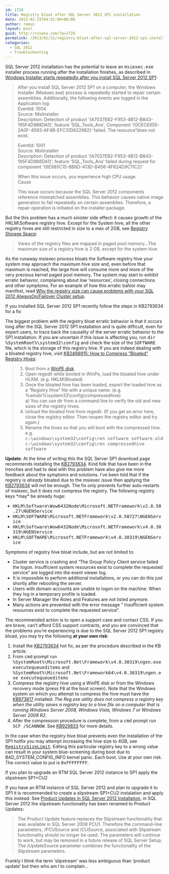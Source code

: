 ```yaml
---
id: 1728
title: Registry bloat after SQL Server 2012 SP1 installation
date: 2013-02-15T04:55:09+00:00
author: remus
layout: post
guid: http://rusanu.com/?p=1728
permalink: /2013/02/15/registry-bloat-after-sql-server-2012-sp1-installation/
categories:
  - SQL 2012
  - Troubleshooting
---
```

SQL Server 2012 installation has the potential to leave an <tt>msiexec.exe</tt> installer process running after the installation finishes, as described in [Windows Installer starts repeatedly after you install SQL Server 2012 SP1](http://support.microsoft.com/kb/2793634):

> After you install SQL Server 2012 SP1 on a computer, the Windows Installer (Msiexec.exe) process is repeatedly started to repair certain assemblies. Additionally, the following events are logged in the Application log:  
> EventId: 1004  
> Source: MsiInstaller  
> Description: Detection of product &#8216;{A7037EB2-F953-4B12-B843-195F4D988DA1}&#8217;, feature &#8216;SQL\_Tools\_Ans&#8217;, Component &#8216;{0CECE655-2A0F-4593-AF4B-EFC31D622982}&#8217; failed. The resource&#8221;does not exist.
> 
> EventId: 1001  
> Source: MsiInstaller  
> Description: Detection of product &#8216;{A7037EB2-F953-4B12-B843-195F4D988DA1}&#8217;, feature &#8216;SQL\_Tools\_Ans’ failed during request for component &#8216;{6E985C15-8B6D-413D-B456-4F624D9C11C2}&#8217;
> 
> When this issue occurs, you experience high CPU usage.  
> Cause
> 
> This issue occurs because the SQL Server 2012 components reference mismatched assemblies. This behavior causes native image generation to fail repeatedly on certain assemblies. Therefore, a repair operation is initiated on the installer package. 

But the this problem has a much sinister side effect: it causes growth of the HKLM\Software registry hive. Except for the System hive, all the other registry hives are still restricted in size to a max of 2GB, see [Registry Storage Space](http://msdn.microsoft.com/en-us/library/windows/desktop/ms724881%28v=vs.85%29.aspx):  


> Views of the registry files are mapped in paged pool memory&#8230;The maximum size of a registry hive is 2 GB, except for the system hive.

<!--more-->

As the runaway msiexec process bloats the Software registry hive your system may approach the maximum hive size and, even before that maximum is reached, the large hive will consume more and more of the very precious kernel paged pool memory. The system may start to exhibit erratic behavior, complaining about low &#8216;resources&#8217;, closing connections and other symptoms. For an example of how this erratic bahior may manifest, read [Why the registry size can cause problems with your SQL 2012 AlwaysOn/Failover Cluster setup](http://blogs.msdn.com/b/sqljourney/archive/2012/10/25/why-the-registry-size-can-cause-problems-with-your-sql-2012-alwayson-setup.aspx).

<p class="callout float-right">
  If you installed SQL Server 2012 SP1 recently follow the steps in KB2793634 for a fix
</p>

The biggest problem with the registry bloat erratic behavior is that it occurs long after the SQL Server 2012 SP1 installation and is quite difficult, even for expert users, to trace back the causality of the server erratic behavior to the SP1 installation. If you are uncertain if this issue is affecting you, run <tt>dir %SystemRoot%\system32\config</tt> and check the size of the <tt>SOFTWARE</tt> file, which is the storage of this registry hive. If you are indeed dealing with a bloated registry hive, visit [KB2498915: How to Compress &#8220;Bloated&#8221; Registry Hives](http://support.microsoft.com/kb/2498915):

> 1) Boot from a [WinPE disk](http://technet.microsoft.com/en-us/library/cc766093(WS.10).aspx).  
> 2) Open regedit while booted in WinPe, load the bloated hive under HLKM. (e.g. HKLM\Bloated)  
> 3) Once the bloated hive has been loaded, export the loaded hive as a &#8220;Registry Hive&#8221; file with a unique name. (e.g. %windir%\system32\config\compressedhive)  
> a) You can use dir from a command line to verify the old and new sizes of the registry hives.  
> 4) Unload the bloated hive from regedit. (If you get an error here, close the registry editor. Then reopen the registry editor and try again.)  
> 5) Rename the hives so that you will boot with the compressed hive.  
> e.g.  
> <tt>c:\windows\system32\config\ren software software.old</tt>  
> <tt>c:\windows\system32\config\ren compressedhive software</tt> 

**Update**: At the time of writing this the SQL Server SP1 download page recommends installing the [KB2793634](http://support.microsoft.com/kb/2793634). Kind folk that have been in the trenches and had to deal with this problem have also give me more feedback about the symptoms and solutions. I&#8217;ve been told that if the registry is _already_ bloated due to the msiexec issue then applying the [KB2793634](http://support.microsoft.com/kb/2793634) will not be enough. The fix only prevents further auto-restarts of msiexec, but it does not compress the registry. The following registry keys \*may\* be already huge:

  * <tt>HKLM\Software\Wow6432Node\Microsoft\.NETFramework\v2.0.50.27\NGENService</tt>
  * <tt>HKLM\SOFTWARE\Microsoft\.NETFramework\v2.0.50727\NGENService</tt>
  * <tt>HKLM\Software\Wow6432Node\Microsoft\.NETFramework\v4.0.30319\NGENService</tt>
  * <tt>HKLM\SOFTWARE\Microsoft\.NETFramework\v4.0.30319\NGENService</tt>

Symptoms of registry hive bloat include, but are not limited to:

  * Cluster service is crashing and &#8220;The Group Policy Client service failed the logon. Insufficient system resources exist to complete the requested service&#8221; are logged into the event viewer log.
  * It is impossible to perform additional installations, or you can do this just shortly after rebooting the server.
  * Users with domain accounts are unable to logon on the machine. When they log in a temporary profile is loaded.
  * In Server Manager the Roles and Features are not listed anymore.
  * Many actions are prevented with the error message &#8221; Insufficient system resources exist to complete the requested service&#8221;.

The recommended action is to open a support case and contact CSS. If you are brave, can&#8217;t afford CSS support contracts, and you are convinced that the problems you&#8217;re experiencing is due to the SQL Server 2012 SP1 registry bload, you may try the following **at your own risk**:

  1. Install the [KB2793634](http://support.microsoft.com/kb/2793634) hot fix, as per the procedure described in the KB article.
  2. From <tt>cmd</tt> prompt run <tt>%SystemRoot%\Microsoft.Net\Framework\v4.0.30319\ngen.exe executequeueditems</tt> and <tt>%SystemRoot%\Microsoft.Net\Framework64\v4.0.30319\ngen.exe executequeueditems</tt>
  3. Compress the registry hive using a WinPE disk or from the Windows recovery mode (press <tt>F8</tt> at the boot screen). Note that the Windows system on which you attempt to compress the hive must have the [KB973817](http://support.microsoft.com/kb/973817) installed: _The Reg.exe utility does not compress a registry key when the utility saves a registry key to a hive file on a computer that is running Windows Server 2008, Windows Vista, Windows 7 or Windows Server 2008 R2_.
  4. After the compression procedure is complete, from a <tt>cmd</tt> prompt run <tt>SCF /SCANNOW</tt>. See [KB929833](http://support.microsoft.com/kb/929833) for more details.

In the case when the registry hive bloat prevents even the installation of the SP1 hotfix you may attempt increasing the hive size to 4GB, see [<tt>RegistrySizeLimit</tt>](http://technet.microsoft.com/en-us/library/cc963194.aspx). Editing this particular registry key to a wrong value can result in your system blue-screening during boot due to BAD\_SYSTEM\_CONFIG_INFO kernel panic. Each boot. Use at your own risk. The correct value to put is <tt>0xFFFFFFFF</tt>.

<p class="callout float-right">
  If you plan to upgrade an RTM SQL Server 2012 instance to SP1 apply the slipstream SP1+CU2
</p>

If you have an RTM instance of SQL Server 2012 and plan to upgrade it to SP1 it is recommended to create a slipstream SP1+CU2 instalation and apply this instead. See [Product Updates in SQL Server 2012 Installation](http://msdn.microsoft.com/en-us/library/hh231670.aspx), in SQL Server 2012 the slipstream functionality has been renamed to Product Updates:

> The Product Update feature replaces the Slipstream functionality that was available in SQL Server 2008 PCU1. Therefore the command-line parameters, /PCUSource and /CUSource, associated with Slipstream functionality should no longer be used. The parameters will continue to work, but may be removed in a future release of SQL Server Setup. The /UpdateSource parameter combines the functionality of the Slipstream parameters.

Frankly I think the term &#8216;slipstream&#8217; was less ambiguous than &#8216;product update&#8217; but then who am I to complain&#8230;